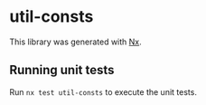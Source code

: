 # util-consts

This library was generated with [Nx](https://nx.dev).

## Running unit tests

Run `nx test util-consts` to execute the unit tests.
